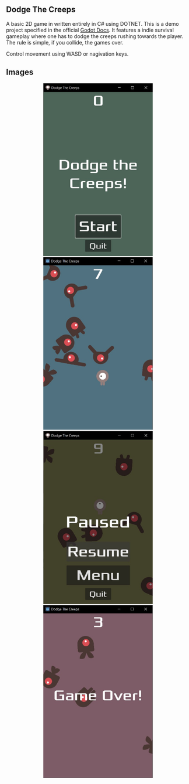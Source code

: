 ## Dodge The Creeps
 A basic 2D game in written entirely in C# using DOTNET. This is a demo project specified in the official 
 <a href="https://docs.godotengine.org/en/stable/getting_started/first_2d_game/index.html">Godot Docs</a>.
 It features a indie survival gameplay where one has to dodge the creeps rushing towards the player. The rule is simple, if you collide, the games over.

 Control movement using WASD or nagivation keys.

## Images

<p align="center">
<img src="https://github.com/AkarshChauhan15/Dodge-The-Creeps/blob/main/Images/Start.jpg" alt="Start Menu" width="300px">
<img src="https://github.com/AkarshChauhan15/Dodge-The-Creeps/blob/main/Images/Gameplay.jpg" alt="Gameplay" width="300px">
 <img src="https://github.com/AkarshChauhan15/Dodge-The-Creeps/blob/main/Images/PauseMenu.jpg" alt="Pause Menu" width="300px">
<img src="https://github.com/AkarshChauhan15/Dodge-The-Creeps/blob/main/Images/Gameover.jpg" alt="Gameover" width="300px">
</p>
